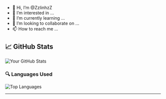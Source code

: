 - 👋 Hi, I’m @ZzlinhzZ
- 👀 I’m interested in ...
- 🌱 I’m currently learning ...
- 💞️ I’m looking to collaborate on ...
- 📫 How to reach me ...

## 📈 GitHub Stats

![Your GitHub Stats](https://github-readme-stats.vercel.app/api?username=ZzlinhzZ&show_icons=true&theme=radical)

### 🔍 Languages Used

![Top Languages](https://github-readme-stats.vercel.app/api/top-langs/?username=ZzlinhzZ&layout=compact&theme=radical)

---

<!---
ZzlinhzZ/ZzlinhzZ is a ✨ special ✨ repository because its `README.md` (this file) appears on your GitHub profile.
You can click the Preview link to take a look at your changes.
--->
